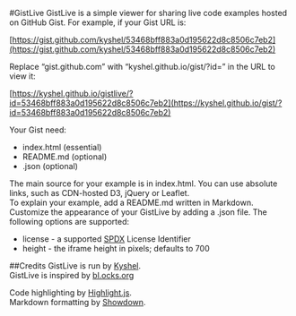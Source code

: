 #GistLive
GistLive is a simple viewer for sharing live code examples hosted on GitHub Gist. For example, if your Gist URL is:

[https://gist.github.com/kyshel/53468bff883a0d195622d8c8506c7eb2](https://gist.github.com/kyshel/53468bff883a0d195622d8c8506c7eb2)

Replace “gist.github.com” with “kyshel.github.io/gist/?id=” in the URL to view it:

[https://kyshel.github.io/gistlive/?id=53468bff883a0d195622d8c8506c7eb2](https://kyshel.github.io/gist/?id=53468bff883a0d195622d8c8506c7eb2)

Your Gist need:

- index.html (essential)
- README.md (optional)
- .json (optional)

The main source for your example is in index.html. You can use absolute links, such as CDN-hosted D3, jQuery or Leaflet.  
To explain your example, add a README.md written in Markdown.  
Customize the appearance of your GistLive by adding a .json file. The following options are supported:



- license - a supported [SPDX](https://spdx.org/licenses/) License Identifier
- height - the iframe height in pixels; defaults to 700





##Credits
GistLive is run by [Kyshel](https://github.com/kyshel).  
GistLive is inspired by [bl.ocks.org](http://bl.ocks.org/)


Code highlighting by [Highlight.js](https://highlightjs.org/).  
Markdown formatting by [Showdown](https://github.com/showdownjs/showdown).

